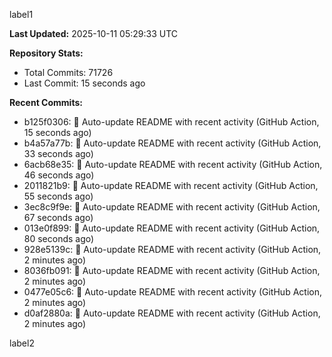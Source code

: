 
label1 
<!-- ACTIVITY_START -->
**Last Updated:** 2025-10-11 05:29:33 UTC

**Repository Stats:**
- Total Commits: 71726
- Last Commit: 15 seconds ago

**Recent Commits:**
- b125f0306: 🤖 Auto-update README with recent activity (GitHub Action, 15 seconds ago)
- b4a57a77b: 🤖 Auto-update README with recent activity (GitHub Action, 33 seconds ago)
- 6acb68e35: 🤖 Auto-update README with recent activity (GitHub Action, 46 seconds ago)
- 2011821b9: 🤖 Auto-update README with recent activity (GitHub Action, 55 seconds ago)
- 3ec8c9f9e: 🤖 Auto-update README with recent activity (GitHub Action, 67 seconds ago)
- 013e0f899: 🤖 Auto-update README with recent activity (GitHub Action, 80 seconds ago)
- 928e5139c: 🤖 Auto-update README with recent activity (GitHub Action, 2 minutes ago)
- 8036fb091: 🤖 Auto-update README with recent activity (GitHub Action, 2 minutes ago)
- 0477e05c6: 🤖 Auto-update README with recent activity (GitHub Action, 2 minutes ago)
- d0af2880a: 🤖 Auto-update README with recent activity (GitHub Action, 2 minutes ago)
<!-- ACTIVITY_END -->

label2

